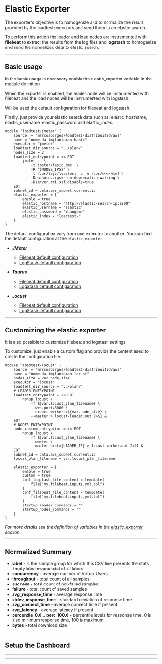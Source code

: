 # Elastic Exporter

The exporter's objective is to homogenize and to normalize the result provided by the loadtest executors and send them to an elastic search.

To perform this action the leader and load nodes are instrumented with **filebeat** to extract the results from the log files and **logstash** to homogenize and send the normalized data to elastic search.

---


## Basic usage

In the basic usage is necessary enable the elastic_exporter variable in the module definition.

When the exporter is enabled, the leader node will be instrumented with filebeat and the load nodes will be instrumented with logstash.

Will be used the default configuration for filebeat and logstash.

Finally, just provide your elastic search data such as: elastic_hostname, elastic_username, elastic_password and elastic_index.

```hcl
module "loadtest-jmeter" {
    source  = "marcosborges/loadtest-distribuited/aws"
    name = "nome-da-implantacao-basic"
    executor = "jmeter"
    loadtest_dir_source = "../plan/"
    nodes_size = 2
    loadtest_entrypoint = <<-EOT
        jmeter -n \
            -t jmeter/basic.jmx  \
            -R "{NODES_IPS}" \
            -l /var/logs/loadtest -e -o /var/www/html \
            -Dnashorn.args=--no-deprecation-warning \
            -Dserver.rmi.ssl.disable=true 
    EOT
    subnet_id = data.aws_subnet.current.id
    elastic_exporter = {
        enable = true
        elastic_hostname = "http://elastic-search-ip:9200"
        elastic_username = "elastic"
        elastic_password = "changeme"
        elastic_index = "loadtest-"
    }
}
```
The default configuration vary from one executor to another. You can find the default configuration at the `elastic_exporter`.

- ***JMeter***
    - [Filebeat default configuration](https://github.com/marcosborges/terraform-aws-loadtest-distribuited/blob/master/scripts/jmeter.elk.filebeat.inputs.yml.tpl) 
    - [LogStash default configuration](https://github.com/marcosborges/terraform-aws-loadtest-distribuited/blob/master/scripts/jmeter.elk.logstash.conf.tpl)


- ***Taurus***
    - [Filebeat default configuration](https://github.com/marcosborges/terraform-aws-loadtest-distribuited/blob/master/scripts/jmeter.elk.filebeat.inputs.yml.tpl) 
    - [LogStash default configuration](https://github.com/marcosborges/terraform-aws-loadtest-distribuited/blob/master/scripts/jmeter.elk.logstash.conf.tpl)


- ***Locust***
    - [Filebeat default configuration](https://github.com/marcosborges/terraform-aws-loadtest-distribuited/blob/master/scripts/jmeter.elk.filebeat.inputs.yml.tpl) 
    - [LogStash default configuration](https://github.com/marcosborges/terraform-aws-loadtest-distribuited/blob/master/scripts/jmeter.elk.logstash.conf.tpl)

---

## Customizing the elastic exporter

It is also possible to customize filebeat and logstash settings

To customize, just enable a custom flag and provide the content used to create the configuration file.



```hcl
module "loadtest-locust" {
    source  = "marcosborges/loadtest-distribuited/aws"
    name = "nome-da-implantacao-locust"
    nodes_size = var.node_size
    executor = "locust"
    loadtest_dir_source = "../plan/"
    # LEADER ENTRYPOINT
    loadtest_entrypoint = <<-EOT
        nohup locust \
            -f ${var.locust_plan_filename} \
            --web-port=8080 \
            --expect-workers=${var.node_size} \
            --master > locust-leader.out 2>&1 &
    EOT
    # NODES ENTRYPOINT
    node_custom_entrypoint = <<-EOT
        nohup locust \
            -f ${var.locust_plan_filename} \
            --worker \
            --master-host={LEADER_IP} > locust-worker.out 2>&1 &
    EOT
    subnet_id = data.aws_subnet.current.id
    locust_plan_filename = var.locust_plan_filename

    elastic_exporter = {
        enable = true
        custom = true
        conf_logstash_file_content = template(
            file("my.filebeat.inputs.yml.tpl")
        )
        conf_filebeat_file_content = template(
            file("my.filebeat.inputs.yml.tpl")
        )
        startup_leader_commands = ""
        startup_nodes_commands = ""
    }   
}

```

*For more details see the definition of variables in the [elastic_exporter](https://github.com/marcosborges/terraform-aws-loadtest-distribuited/blob/master/variables.tf) section.*

---

## Normalized Summary

- **label** - is the sample group for which this CSV line presents the stats. Empty label means total of all labels
- **concurrency** - average number of Virtual Users
- **throughput** - total count of all samples
- **success** - total count of not-failed samples
- **failure** - total count of saved samples
- **avg_response_time** - average response time
- **stdev_response_time** - standard deviation of response time
- **avg_connect_time** - average connect time if present
- **avg_latency** - average latency if present
- **percentile_0.0 .. perc_100.0** - percentile levels for response time, 0 is also minimum response time, 100 is maximum
- **bytes** - total download size

---

## Setup the Dashboard

---


---

